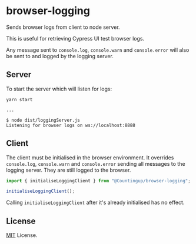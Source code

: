 # browser-logging

Sends browser logs from client to node server.

This is useful for retrieving Cypress UI test browser logs.

Any message sent to `console.log`, `console.warn` and `console.error` will also be sent to and logged by the logging server.

## Server

To start the server which will listen for logs:

```
yarn start

...

$ node dist/loggingServer.js
Listening for browser logs on ws://localhost:8888
```

## Client

The client must be initialised in the browser environment. It overrides `console.log`, `console.warn` and
`console.error` sending all messages to the logging server. They are still logged to the browser.

```typescript
import { initialiseLoggingClient } from "@Countingup/browser-logging";

initialiseLoggingClient();
```

Calling `initialiseLoggingClient` after it's already initialised has no effect.

## License

[MIT](https://opensource.org/licenses/MIT) License.
